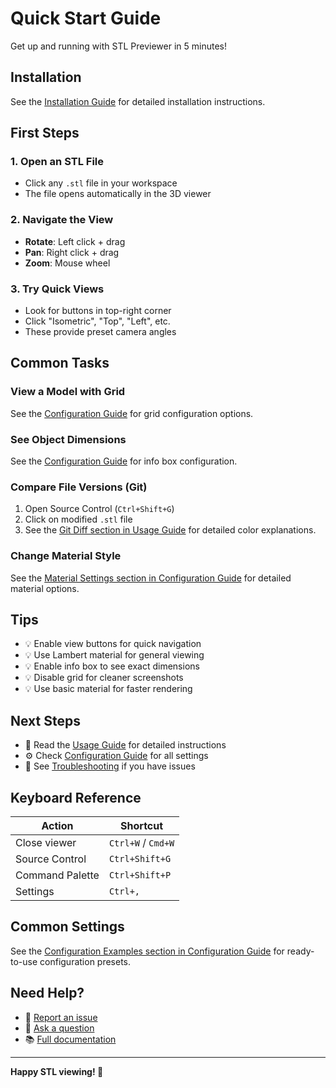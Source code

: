 # Quick Start Guide

Get up and running with STL Previewer in 5 minutes!

## Installation

See the [Installation Guide](../README.md#-installation) for detailed installation instructions.

## First Steps

### 1. Open an STL File

- Click any `.stl` file in your workspace
- The file opens automatically in the 3D viewer

### 2. Navigate the View

- **Rotate**: Left click + drag
- **Pan**: Right click + drag
- **Zoom**: Mouse wheel

### 3. Try Quick Views

- Look for buttons in top-right corner
- Click "Isometric", "Top", "Left", etc.
- These provide preset camera angles

## Common Tasks

### View a Model with Grid

See the [Configuration Guide](CONFIGURATION.md#grid-settings) for grid configuration options.

### See Object Dimensions

See the [Configuration Guide](CONFIGURATION.md#show-info-box) for info box configuration.

### Compare File Versions (Git)

1. Open Source Control (`Ctrl+Shift+G`)
2. Click on modified `.stl` file
3. See the [Git Diff section in Usage Guide](USAGE.md#understanding-diff-colors) for detailed color explanations.

### Change Material Style

See the [Material Settings section in Configuration Guide](CONFIGURATION.md#material-settings) for detailed material options.

## Tips

- 💡 Enable view buttons for quick navigation
- 💡 Use Lambert material for general viewing
- 💡 Enable info box to see exact dimensions
- 💡 Disable grid for cleaner screenshots
- 💡 Use basic material for faster rendering

## Next Steps

- 📖 Read the [Usage Guide](USAGE.md) for detailed instructions
- ⚙️ Check [Configuration Guide](CONFIGURATION.md) for all settings
- 🔧 See [Troubleshooting](TROUBLESHOOTING.md) if you have issues

## Keyboard Reference

| Action          | Shortcut           |
| --------------- | ------------------ |
| Close viewer    | `Ctrl+W` / `Cmd+W` |
| Source Control  | `Ctrl+Shift+G`     |
| Command Palette | `Ctrl+Shift+P`     |
| Settings        | `Ctrl+,`           |

## Common Settings

See the [Configuration Examples section in Configuration Guide](CONFIGURATION.md#configuration-examples) for ready-to-use configuration presets.

## Need Help?

- 🐛 [Report an issue](https://github.com/misiekhardcore/stl-previewer/issues)
- 💬 [Ask a question](https://github.com/misiekhardcore/stl-previewer/discussions)
- 📚 [Full documentation](../README.md)

---

**Happy STL viewing! 🎉**
